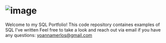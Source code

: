 # ![image](https://github.com/Yoanna-sql/SQL-Portfolio/assets/149388335/20f03633-c909-4aa9-98fe-f1972d3954fc)

Welcome to my SQL Portfolio! This code repository containes examples of SQL I've written
Feel free to take a look and reach out via email if you have any questions:
yoannamerlos@gmail.com


